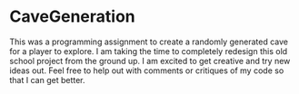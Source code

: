 # CaveGeneration
 This was a programming assignment to create a randomly generated cave for a player to explore. I am taking the time to completely redesign this old school project from the ground up. I am excited to get creative and try new ideas out. Feel free to help out with comments or critiques of my code so that I can get better. 
